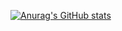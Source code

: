 [![Anurag's GitHub stats](https://github-readme-stats.vercel.app/api?username=rjuniyy)](https://github.com/anuraghazra/github-readme-stats)
